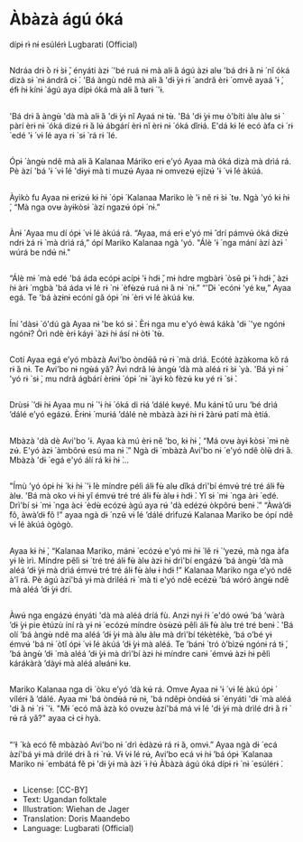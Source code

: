 # Àbàzà ágú óká
dípɨ rɨ̀ nɨ́
esúlérɨ̀
Lugbarati (Official)

##
Ndráa drɨ ̀ò rɨ ̀sɨ ̌, ényáti àzɨ ́ 'bé ruá nɨ
mà alɨ ́á ágú àzɨ alʉ 'bá drɨ ́á nɨ ́ nǐ óká
dizà sɨ ̀ nɨ ándrâ cɨ ́.
'Bá àngù ndê mà alɨ ́á 'dɨ ̀yɨ rɨ ́ andrâ
èrɨ ́ omvě ayaá 'ɨ ́, éfɨ ́nɨ kínɨ ̀ ágú aya
dípɨ óká mà alɨ ́á tʉrɨ ̀ 'ɨ.


##
'Bá drɨ ́á àngʉ̀ 'dà mà alɨ ́á 'dɨ ̀yɨ nǐ
Ayaá nɨ tʉ̀. 'Bá 'dɨ ̀yɨ mʉ ò'bíti àlʉ àlʉ
sɨ ̀ pàrí èrɨ nɨ ́ óká dizʉ́ rɨ ̀á lʉ́ ábgárí
èrɨ nǐ èrɨ nɨ ́ óká dǐrɨá. E'dá kɨ ̀lé ecó
àfa cɨ ́ rɨ ̀ edé 'ɨ ́ vɨ ́lé aya rɨ ̀ sɨ ̀ rá rɨ ̀ lé.


##
Ópɨ ́ àngʉ̀ ndê mà alɨ ́á Kalanaa
Máriko erɨ e’yó Ayaa mà óká dizà
mà drìá rá. Pè àzí 'bá 'ɨ ́ vɨ ́lé 'dɨyɨ mà
ti muzʉ́ Ayaa nɨ omvezʉ́ ejízʉ́ 'ɨ ́ vɨ ́lé
àkúá.


##
Àyìkò fu Ayaa nɨ erɨzʉ́ kɨ ́nɨ ̀ ópɨ ́
Kalanaa Mariko lè 'ɨ ně rɨ ̀sɨ ̀ tʉ. Ngà
'yó kɨ ́nɨ ̀, “Mà nga ovʉ àyɨkòsɨ ̀ àzí
ngazʉ́ ópɨ ́ nɨ.”


##
Ànɨ ́ Ayaa mu dí ópɨ ́ vɨ ́lé àkúá rá.
“Ayaa, má erɨ e'yó mɨ ̂ drí pámvʉ́ óká
dɨzʉ́ ndrɨ ̀zá rɨ ̀ mà drìá rá,” ópí
Mariko Kalanaa ngà 'yó. "Álè 'ɨ ́ nga
mání àzí àzɨ ́ wúrá be ndʉ́ nɨ."


##
“Álè mɨ ́ mà edé 'bá áda ecópɨ acípɨ
'ɨ ̀ndɨ ̌, mɨ ́ndre mgbàrɨ ̀ òsʉ̌ pɨ 'ɨ ̀ndɨ ̌,
àzɨ ́nɨ àrɨ ́ mgbà 'bá áda vɨ ́lé rɨ ̀ nɨ ́
èfʉ̀zʉ́ ruá nɨ ́á nɨ ̀ nɨ.” “'Dɨ ̀ ecónɨ 'yé
kʉ,” Ayaa egá. Te 'bá àzɨnɨ ecóní gǎ
ópɨ ́ nɨ ́ èrɨ vɨ ́lé àkúá kʉ.


##
Íní 'dàsɨ ̀ ó'dú gà Ayaa nɨ 'be kó sɨ ̀. Èrɨ
nga mu e'yó èwá kákà 'dɨ ̀ 'ye ngónɨ
ngónɨ? Òrì ndè èrɨ káyɨ ̀ àzɨ ́nɨ ásí nɨ
òtɨ ̀ tʉ̀.


##
Cotí Ayaa egá e’yó mbàzà Avi’bo
òndʉ̌ǎ rʉ́ rɨ ̀ mà drìá. Ecóté àzàkoma
kǒ rá rɨ ̀á nɨ. Te Avi’bo nɨ ngʉ̀á yǎ?
Àvì ndrâ lʉ́ àngʉ̀ ’dà mà aléá rɨ ̀sɨ ̀ yà.
'Bá yɨ nɨ ́ 'yó rɨ ̀ sɨ ̀, mu ndrâ ágbárí
èrɨnɨ ́ ópɨ ́ nɨ ́ àyɨ ̀kò fèzʉ́ kʉ yé rɨ ̀ sɨ ̀.


##
Drùsɨ ̀ ’dɨ ́nɨ Ayaa mu nɨ ́ 'ɨ ́nɨ ́ óká di rɨá
’dálé kʉyé. Mu kánɨ tǔ uru ’bé drìá
’dálé e’yó egázʉ́.
Èrɨnɨ ́ murɨá ’dálé nè mbàzà àzɨ ́nɨ
rɨ ̌zàrʉ́ patí mà ètíá.


##
Mbàzà 'dà dè Avi'bo 'ɨ. Ayaa kà mú
èrɨ ně 'bo, kɨ ̀nɨ ̀, “Má ovʉ àyɨ ̀kòsɨ ̀ mɨ
nè zʉ́. E'yó àzɨ ́ àmbôrʉ́ esú ma nɨ ̀.”
Ngà dɨ ́ mbàzà Avi'bo nɨ ́ e'yó ndê òlʉ̌
drɨ ́á. Mbàzà 'dɨ ̀ egá e'yó álí rá kɨ ̀nɨ ̀…


##
"Ímù ’yó ópɨ ́nɨ ́ kɨ ́nɨ ̀ 'ɨ ́lè míndre pélì
álɨ ̀fʉ̀ alʉ dǐká drì'bí émvʉ́ tré tré álɨ ̀fʉ̀
àlʉ. 'Bá mà oko vɨ ́nɨ yǐ émvʉ́ tré tré
álɨ ̀fʉ̀ àlʉ ɨ ̀ndɨ ̀. Yǐ sɨ ̀ mɨ ̀ nga àrɨ ́ edé.
Drì'bí sɨ ̀ mɨ ̀ nga àcɨ ́ èdʉ̀ ecózʉ́ àgú
aya rʉ́ 'dà edézʉ́ òkpôrʉ́ benɨ ̀.”
“Àwà’dɨ ̀fô, àwà’dɨ ̀fô !” ayaa ngà dɨ ́
nzʉ̌ vɨ ́lé ’dálé drìfuzʉ́ Kalanaa
Mariko be ópí ndê vɨ ́lé àkúá ògògò.


##
Ayaa kɨ ̀nɨ ̀, “Kalanaa Mariko, mánɨ ́
ecózʉ́ e'yó mɨ ́nɨ ́ lě rɨ ̀ ‘yezʉ́, mà nga
àfa yɨ lè ìrì. Míndre pêlì sɨ ̀ tré tré
álɨ ̀fʉ̀ àlʉ àzɨ ́nɨ drì'bí engázʉ́ ’bá àngʉ̀
’dà mà aléá ’dɨ ̀yɨ mà drìá émvʉ́ tré
tré álɨ ̀fʉ̀ àlʉ ɨ ̀ndɨ ̀!” Kalanaa Mariko
nga e’yó ndê à'ǐ rá. Pè ágú àzí'bá yɨ
mà drìléá rɨ ̀ mà ti e’yó ndê ecézʉ́
’bá wóró àngʉ̀ ndê mà aléá ’dɨ ̀yɨ drí.


##
Àwʉ́ nga engázʉ́ ényáti 'dà mà aléá
dríá fù. Anzɨ nyɨ ́rɨ ́ e'dó owʉ́ ’bá
’wàrà ’dɨ ̀yɨ pie ètúzù íní rà yɨ nɨ ́
ecózʉ́ míndre òsʉ̀zʉ́ pêlì álɨ ̀fʉ̀ àlʉ tré
tré benɨ ̀. 'Bá olí ’bá àngʉ̀ ndê ma
aléá
’dɨ ̀yɨ mà àlʉ àlʉ mà drì'bí tékètékè,
’bá o’bé yɨ émvʉ́ 'bá nɨ ́ òtǐ ópɨ ́ vɨ ́lé
àkúá ’dɨ ̀yɨ mà aléá. Te ’bánɨ ́ tró
ò’bìzʉ́ ngónɨ rá tɨ ́, ’bá àngʉ̀ ’dɨ ̀ mà
aléá ’dɨ ̀yɨ mà drì'bí àzɨ ́nɨ míndre canɨ ́
émvʉ́ àzɨ ́nɨ pêlì kárákàrà ’dàyɨ mà
aléá alʉánɨ kʉ.


##
Mariko Kalanaa nga dɨ ́ òku e’yó ’dà
kʉ́ rá. Omve Ayaa nɨ 'ɨ ́ vɨ ́lé àkú ópɨ ́
vílérɨ ̀á ’dálé. Ayaa mɨ 'bá òndʉ̀á rʉ́
nɨ, 'bá nděpɨ òndʉ̀á sɨ ̀ ényáti 'dɨ ̀ mà
aléá 'dɨ ̀á nɨ ̀ rɨ ̀ 'ɨ. "Mɨ ́ ecó mâ àzà kó
ovʉzʉ àzí'bá má vɨ ́lé 'dɨ ̀yɨ mà drìlé
drɨ ́á rɨ ̀ rʉ́ rá yǎ?" ayaa cɨ cɨ ̀nyà.


##
“‘Ɨ ́ kà ecó fě mbàzàó Avi'bo nɨ ́ drì
èdàzʉ́ rá rɨ ̀á, omvɨ.” Ayaa ngà dɨ ́ ecá
àzí'bá yɨ mà drìlé drɨ ́á rɨ ̀ rʉ́. Vɨ ́vɨ ́lé rʉ́,
Avi’bo ecá vɨ ́nɨ ’bá ópɨ ́ Kalanaa
Mariko nɨ ́ embátá fě pɨ 'dɨ ̀yɨ mà àzɨ ́
ɨ ̀rʉ́ Àbàzà ágú óká dípɨ rɨ ̀ nɨ ́ esúlérɨ ̀.


##
* License: [CC-BY]
* Text: Ugandan folktale
* Illustration: Wiehan de Jager
* Translation: Doris Maandebo
* Language: Lugbarati (Official)
